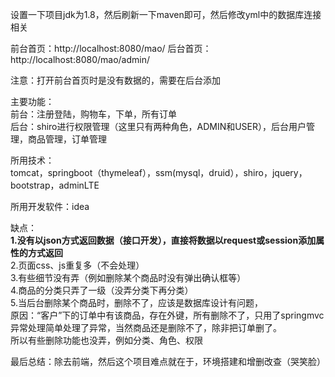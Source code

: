 设置一下项目jdk为1.8，然后刷新一下maven即可，然后修改yml中的数据库连接相关

前台首页：http://localhost:8080/mao/
后台首页：http://localhost:8080/mao/admin/

注意：打开前台首页时是没有数据的，需要在后台添加

主要功能：<br>
    前台：注册登陆，购物车，下单，所有订单<br>
    后台：shiro进行权限管理（这里只有两种角色，ADMIN和USER），后台用户管理，商品管理，订单管理
          
所用技术：<br>
    tomcat，springboot（thymeleaf），ssm(mysql，druid），shiro，jquery，bootstrap，adminLTE
    
所用开发软件：idea

缺点：<br>
    <b>1.没有以json方式返回数据（接口开发），直接将数据以request或session添加属性的方式返回</b><br>
    2.页面css、js重复多（不会处理）<br>
    3.有些细节没有弄（例如删除某个商品时没有弹出确认框等）<br>
    4.商品的分类只弄了一级（没弄分类下再分类）<br>
    5.当后台删除某个商品时，删除不了，应该是数据库设计有问题，<br>
      原因：“客户”下的订单中有该商品，存在外键，所有删除不了，只用了springmvc异常处理简单处理了异常，当然商品还是删除不了，除非把订单删了。<br>
      所以有些删除功能也没弄，例如分类、角色、权限

最后总结：除去前端，然后这个项目难点就在于，环境搭建和增删改查（哭笑脸）
